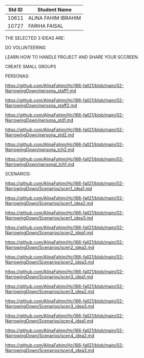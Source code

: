 |Std ID|Student Name|
|:-----:|---------------------|
|10611|ALINA FAHIM IBRAHIM|
|10727|FARIHA FAISAL|


 THE SELECTED 3 IDEAS ARE:
 
 DO VOLUNTEERING 
 
 LEARN HOW TO HANDLE PROJECT AND SHARE YOUR SCCREEN.
 
 CREATE SMALL GROUPS
 
 
 PERSONAS:
 
 https://github.com/AlinaFahim/Hci166-fall21/blob/main/02-NarrowingDown/persona_staff1.md
 
 https://github.com/AlinaFahim/Hci166-fall21/blob/main/02-NarrowingDown/persona_staff2.md
 
 https://github.com/AlinaFahim/Hci166-fall21/blob/main/02-NarrowingDown/persona_std1.md
 
 https://github.com/AlinaFahim/Hci166-fall21/blob/main/02-NarrowingDown/persona_std2.md
 
 https://github.com/AlinaFahim/Hci166-fall21/blob/main/02-NarrowingDown/persona_tch2.md
 
 https://github.com/AlinaFahim/Hci166-fall21/blob/main/02-NarrowingDown/personal_tch1.md
 
 SCENARIOS:
 
https://github.com/AlinaFahim/Hci166-fall21/blob/main/02-NarrowingDown/Scenarios/scen1_idea1.md

https://github.com/AlinaFahim/Hci166-fall21/blob/main/02-NarrowingDown/Scenarios/scen1_idea2.md

https://github.com/AlinaFahim/Hci166-fall21/blob/main/02-NarrowingDown/Scenarios/scen1_idea3.md

https://github.com/AlinaFahim/Hci166-fall21/blob/main/02-NarrowingDown/Scenarios/scen2_idea1.md

https://github.com/AlinaFahim/Hci166-fall21/blob/main/02-NarrowingDown/Scenarios/scen2_idea2.md

https://github.com/AlinaFahim/Hci166-fall21/blob/main/02-NarrowingDown/Scenarios/scen2_idea3.md

https://github.com/AlinaFahim/Hci166-fall21/blob/main/02-NarrowingDown/Scenarios/scen3_idea1.md

https://github.com/AlinaFahim/Hci166-fall21/blob/main/02-NarrowingDown/Scenarios/scen3_idea2.md

https://github.com/AlinaFahim/Hci166-fall21/blob/main/02-NarrowingDown/Scenarios/scen3_idea3.md

https://github.com/AlinaFahim/Hci166-fall21/blob/main/02-NarrowingDown/Scenarios/scen4_idea1.md

https://github.com/AlinaFahim/Hci166-fall21/blob/main/02-NarrowingDown/Scenarios/scen4_idea2.md

https://github.com/AlinaFahim/Hci166-fall21/blob/main/02-NarrowingDown/Scenarios/scen4_idea3.md

